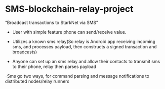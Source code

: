 # SMS-blockchain-relay-project
“Broadcast transactions to StarkNet via SMS”        
                                                              
- User with simple feature phone can send/receive value.

- Utilizes a known sms relay(So relay is Android app receiving incoming sms, and processes payload, then constructs a signed transaction and broadcasts)

- Anyone can set up an sms relay and allow their contacts to transmit sms to their phone, relay then parses payload
  
-Sms go two ways, for command parsing and message notifications to distributed nodes/relay runners    
